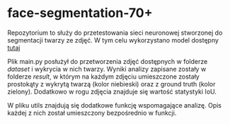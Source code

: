 # face-segmentation-70+

Repozytorium to służy do przetestowania sieci neuronowej stworzonej do segmentacji twarzy ze zdjęć.
W tym celu wykorzystano model dostępny [tutaj](https://github.com/ipazc/mtcnn)

Plik main.py posłużył do przetworzenia zdjęć dostępnych w folderze *dataset* i wykrycia w nich twarzy. Wyniki analizy zapisane zostały w folderze *result*, w którym na każdym zdjęciu umieszczone zostały prostokąty z wykrytą twarzą (kolor niebieski) oraz z ground truth (kolor zielony). Dodatkowo w rogu zdjęcia znajduje się wartość statystyki IoU.

W pliku utils znajdują się dodatkowe funkcję wspomagające analizę. Opis każdej z nich został umieszczony bezpośrednio w funkcji.
